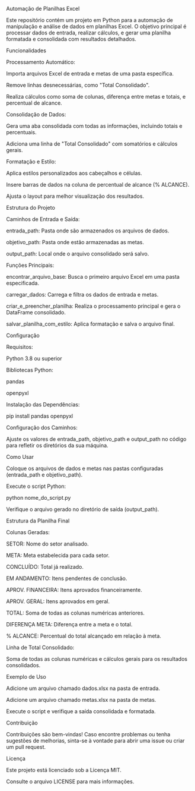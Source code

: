 Automação de Planilhas Excel

Este repositório contém um projeto em Python para a automação de manipulação e análise de dados em planilhas Excel. O objetivo principal é processar dados de entrada, realizar cálculos, e gerar uma planilha formatada e consolidada com resultados detalhados.

Funcionalidades

Processamento Automático:

Importa arquivos Excel de entrada e metas de uma pasta específica.

Remove linhas desnecessárias, como "Total Consolidado".

Realiza cálculos como soma de colunas, diferença entre metas e totais, e percentual de alcance.

Consolidação de Dados:

Gera uma aba consolidada com todas as informações, incluindo totais e percentuais.

Adiciona uma linha de "Total Consolidado" com somatórios e cálculos gerais.

Formatação e Estilo:

Aplica estilos personalizados aos cabeçalhos e células.

Insere barras de dados na coluna de percentual de alcance (% ALCANCE).

Ajusta o layout para melhor visualização dos resultados.

Estrutura do Projeto

Caminhos de Entrada e Saída:

entrada_path: Pasta onde são armazenados os arquivos de dados.

objetivo_path: Pasta onde estão armazenadas as metas.

output_path: Local onde o arquivo consolidado será salvo.

Funções Principais:

encontrar_arquivo_base: Busca o primeiro arquivo Excel em uma pasta especificada.

carregar_dados: Carrega e filtra os dados de entrada e metas.

criar_e_preencher_planilha: Realiza o processamento principal e gera o DataFrame consolidado.

salvar_planilha_com_estilo: Aplica formatação e salva o arquivo final.

Configuração

Requisitos:

Python 3.8 ou superior

Bibliotecas Python:

pandas

openpyxl

Instalação das Dependências:

pip install pandas openpyxl

Configuração dos Caminhos:

Ajuste os valores de entrada_path, objetivo_path e output_path no código para refletir os diretórios da sua máquina.

Como Usar

Coloque os arquivos de dados e metas nas pastas configuradas (entrada_path e objetivo_path).

Execute o script Python:

python nome_do_script.py

Verifique o arquivo gerado no diretório de saída (output_path).

Estrutura da Planilha Final

Colunas Geradas:

SETOR: Nome do setor analisado.

META: Meta estabelecida para cada setor.

CONCLUÍDO: Total já realizado.

EM ANDAMENTO: Itens pendentes de conclusão.

APROV. FINANCEIRA: Itens aprovados financeiramente.

APROV. GERAL: Itens aprovados em geral.

TOTAL: Soma de todas as colunas numéricas anteriores.

DIFERENÇA META: Diferença entre a meta e o total.

% ALCANCE: Percentual do total alcançado em relação à meta.

Linha de Total Consolidado:

Soma de todas as colunas numéricas e cálculos gerais para os resultados consolidados.

Exemplo de Uso

Adicione um arquivo chamado dados.xlsx na pasta de entrada.

Adicione um arquivo chamado metas.xlsx na pasta de metas.

Execute o script e verifique a saída consolidada e formatada.

Contribuição

Contribuições são bem-vindas! Caso encontre problemas ou tenha sugestões de melhorias, sinta-se à vontade para abrir uma issue ou criar um pull request.

Licença

Este projeto está licenciado sob a Licença MIT. 

Consulte o arquivo LICENSE para mais informações.
